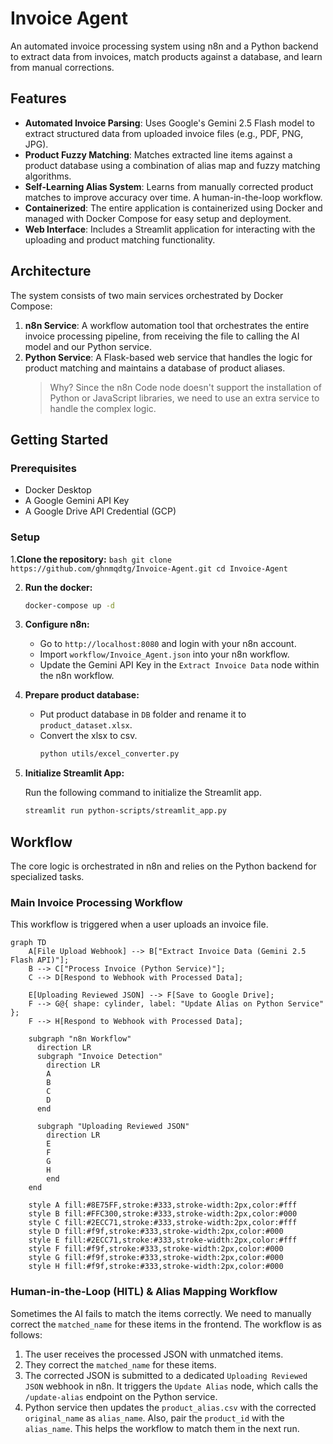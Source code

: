 # Invoice Agent

An automated invoice processing system using n8n and a Python backend to extract data from invoices, match products against a database, and learn from manual corrections.

## Features

- **Automated Invoice Parsing**: Uses Google's Gemini 2.5 Flash model to extract structured data from uploaded invoice files (e.g., PDF, PNG, JPG).
- **Product Fuzzy Matching**: Matches extracted line items against a product database using a combination of alias map and fuzzy matching algorithms.
- **Self-Learning Alias System**: Learns from manually corrected product matches to improve accuracy over time. A human-in-the-loop workflow.
- **Containerized**: The entire application is containerized using Docker and managed with Docker Compose for easy setup and deployment.
- **Web Interface**: Includes a Streamlit application for interacting with the uploading and product matching functionality.

## Architecture

The system consists of two main services orchestrated by Docker Compose:

1.  **n8n Service**: A workflow automation tool that orchestrates the entire invoice processing pipeline, from receiving the file to calling the AI model and our Python service.
2.  **Python Service**: A Flask-based web service that handles the logic for product matching and maintains a database of product aliases.
    > Why? Since the n8n Code node doesn't support the installation of Python or JavaScript libraries, we need to use an extra service to handle the complex logic.

## Getting Started

### Prerequisites

- Docker Desktop
- A Google Gemini API Key
- A Google Drive API Credential (GCP)

### Setup

1.**Clone the repository:**
`bash
    git clone https://github.com/ghnmqdtg/Invoice-Agent.git
    cd Invoice-Agent
    `

2.  **Run the docker:**

    ```bash
    docker-compose up -d
    ```

3.  **Configure n8n:**

    - Go to `http://localhost:8080` and login with your n8n account.
    - Import `workflow/Invoice_Agent.json` into your n8n workflow.
    - Update the Gemini API Key in the `Extract Invoice Data` node within the n8n workflow.

4.  **Prepare product database:**

    - Put product database in `DB` folder and rename it to `product_dataset.xlsx`.
    - Convert the xlsx to csv.
      ```bash
      python utils/excel_converter.py
      ```

5.  **Initialize Streamlit App:**

    Run the following command to initialize the Streamlit app.

    ```bash
    streamlit run python-scripts/streamlit_app.py
    ```

## Workflow

The core logic is orchestrated in n8n and relies on the Python backend for specialized tasks.

### Main Invoice Processing Workflow

This workflow is triggered when a user uploads an invoice file.

<!-- TODO: Redefine colors and node styles -->

```mermaid
graph TD
    A[File Upload Webhook] --> B["Extract Invoice Data (Gemini 2.5 Flash API)"];
    B --> C["Process Invoice (Python Service)"];
    C --> D[Respond to Webhook with Processed Data];

    E[Uploading Reviewed JSON] --> F[Save to Google Drive];
    F --> G@{ shape: cylinder, label: "Update Alias on Python Service" };
    F --> H[Respond to Webhook with Processed Data];

    subgraph "n8n Workflow"
      direction LR
      subgraph "Invoice Detection"
        direction LR
        A
        B
        C
        D
      end

      subgraph "Uploading Reviewed JSON"
        direction LR
        E
        F
        G
        H
        end
    end

    style A fill:#8E75FF,stroke:#333,stroke-width:2px,color:#fff
    style B fill:#FFC300,stroke:#333,stroke-width:2px,color:#000
    style C fill:#2ECC71,stroke:#333,stroke-width:2px,color:#fff
    style D fill:#f9f,stroke:#333,stroke-width:2px,color:#000
    style E fill:#2ECC71,stroke:#333,stroke-width:2px,color:#fff
    style F fill:#f9f,stroke:#333,stroke-width:2px,color:#000
    style G fill:#f9f,stroke:#333,stroke-width:2px,color:#000
    style H fill:#f9f,stroke:#333,stroke-width:2px,color:#000
```

### Human-in-the-Loop (HITL) & Alias Mapping Workflow

Sometimes the AI fails to match the items correctly. We need to manually correct the `matched_name` for these items in the frontend. The workflow is as follows:

1.  The user receives the processed JSON with unmatched items.
2.  They correct the `matched_name` for these items.
3.  The corrected JSON is submitted to a dedicated `Uploading Reviewed JSON` webhook in n8n. It triggers the `Update Alias` node, which calls the `/update-alias` endpoint on the Python service.
4.  Python service then updates the `product_alias.csv` with the corrected `original_name` as `alias_name`. Also, pair the `product_id` with the `alias_name`. This helps the workflow to match them in the next run.
